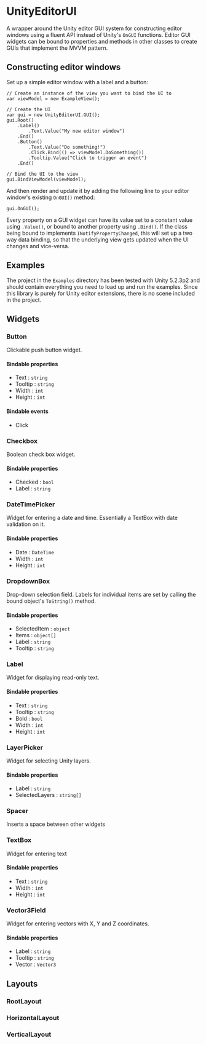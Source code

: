 # UnityEditorUI

A wrapper around the Unity editor GUI system for constructing editor windows using a fluent API instead of Unity's `OnGUI` functions. Editor GUI widgets can be bound to properties and methods in other classes to create GUIs that implement the MVVM pattern.

## Constructing editor windows

Set up a simple editor window with a label and a button:

```
// Create an instance of the view you want to bind the UI to
var viewModel = new ExampleView();

// Create the UI
var gui = new UnityEditorUI.GUI();
gui.Root()
    .Label()
        .Text.Value("My new editor window")
    .End()
    .Button()
        .Text.Value("Do something!")
        .Click.Bind(() => viewModel.DoSomething())
        .Tooltip.Value("Click to trigger an event")
    .End()
    
// Bind the UI to the view
gui.BindViewModel(viewModel);
```

And then render and update it by adding the following line to your editor window's existing `OnGUI()` method:
```
gui.OnGUI();
```

Every property on a GUI widget can have its value set to a constant value using `.Value()`, or bound to another property using `.Bind()`. If the class being bound to implements `INotifyPropertyChanged`, this will set up a two way data binding, so that the underlying view gets updated when the UI changes and vice-versa.

## Examples
The project in the `Examples` directory has been tested with Unity 5.2.3p2 and should contain everything you need to load up and run the examples. Since this library is purely for Unity editor extensions, there is no scene included in the project.

## Widgets
### Button
Clickable push button widget.
#### Bindable properties
- Text : `string`
- Tooltip : `string`
- Width : `int`
- Height : `int`

#### Bindable events
- Click
     
### Checkbox
Boolean check box widget.
#### Bindable properties 
- Checked : `bool`
- Label : `string`

### DateTimePicker
Widget for entering a date and time. Essentially a TextBox with date validation on it.
#### Bindable properties
- Date : `DateTime`
- Width : `int`
- Height : `int`

### DropdownBox
Drop-down selection field. Labels for individual items are set by calling the bound object's `ToString()` method.
#### Bindable properties
- SelectedItem : `object`
- Items : `object[]`
- Label : `string`
- Tooltip : `string`

### Label
Widget for displaying read-only text.
#### Bindable properties
- Text : `string`
- Tooltip : `string`
- Bold : `bool`
- Width : `int`
- Height : `int`

### LayerPicker
Widget for selecting Unity layers.
#### Bindable properties
- Label : `string`
- SelectedLayers : `string[]`

### Spacer
Inserts a space between other widgets

### TextBox
Widget for entering text
#### Bindable properties
- Text : `string`
- Width : `int`
- Height : `int`

### Vector3Field
Widget for entering vectors with X, Y and Z coordinates.
#### Bindable properties
- Label : `string`
- Tooltip : `string`
- Vector : `Vector3`

## Layouts
### RootLayout
### HorizontalLayout
### VerticalLayout


